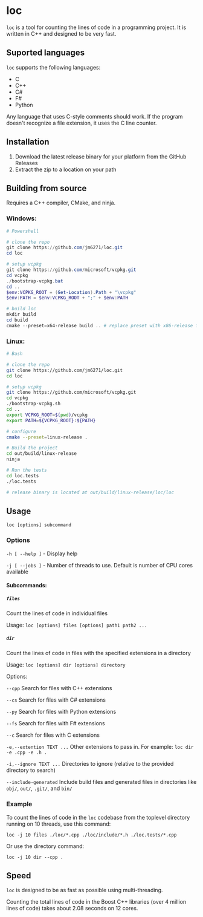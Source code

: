 # loc

```loc``` is a tool for counting the lines of code in a
programming project. It is written in C++ and designed to be very fast.

## Suported languages

```loc``` supports the following languages:

- C
- C++
- C#
- F#
- Python

Any language that uses C-style comments should work. If the program
doesn't recognize a file extension, it uses the C line counter.

## Installation

1. Download the latest release binary for your platform from the GitHub Releases
2. Extract the zip to a location on your path

## Building from source

Requires a C++ compiler, CMake, and ninja.

### Windows:

``` Powershell
# Powershell

# clone the repo
git clone https://github.com/jm6271/loc.git
cd loc

# setup vcpkg
git clone https://github.com/microsoft/vcpkg.git
cd vcpkg
./bootstrap-vcpkg.bat
cd ..
$env:VCPKG_ROOT = (Get-Location).Path + "\vcpkg"
$env:PATH = $env:VCPKG_ROOT + ";" + $env:PATH

# build loc
mkdir build
cd build
cmake --preset=x64-release build .. # replace preset with x86-release for 32-bit
```

### Linux:

``` Bash
# Bash

# clone the repo
git clone https://github.com/jm6271/loc.git
cd loc

# setup vcpkg
git clone https://github.com/microsoft/vcpkg.git
cd vcpkg
./bootstrap-vcpkg.sh
cd ..
export VCPKG_ROOT=$(pwd)/vcpkg
export PATH=${VCPKG_ROOT}:${PATH}

# configure
cmake --preset=linux-release .

# Build the project
cd out/build/linux-release
ninja

# Run the tests
cd loc.tests
./loc.tests

# release binary is located at out/build/linux-release/loc/loc
```

## Usage

```loc [options] subcommand```

### Options

```-h [ --help ]``` - Display help

```-j [ --jobs ]``` - Number of threads to use. Default is number of CPU cores available

#### Subcommands:

##### ```files```

Count the lines of code in individual files

Usage: ```loc [options] files [options] path1 path2 ...```

##### ```dir```

Count the lines of code in files with the specified
extensions in a directory

Usage: ```loc [options] dir [options] directory```

Options:

`--cpp` Search for files with C++ extensions

`--cs` Search for files with C# extensions

`--py` Search for files with Python extensions

`--fs` Search for files with F# extensions

`--c` Search for files with C extensions

`-e,--extention TEXT ...`  Other extensions to pass in.
For example: `loc dir -e .cpp -e .h .`

`-i,--ignore TEXT ...` Directories to ignore (relative to the provided directory to search)

`--include-generated` Include build files and generated files in directories like `obj/`, `out/`, `.git/`, and `bin/`

### Example

To count the lines of code in the ```loc``` codebase from 
the toplevel directory running on 10 threads, use this command:

```
loc -j 10 files ./loc/*.cpp ./loc/include/*.h ./loc.tests/*.cpp
```

Or use the directory command:

```
loc -j 10 dir --cpp .
```

## Speed

```loc``` is designed to be as fast as possible using multi-threading.

Counting the total lines of code in the Boost C++ libraries
(over 4 million lines of code) takes about 2.08 seconds on 12 cores.

